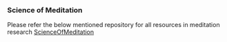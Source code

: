 ### Science of Meditation

Please refer the below mentioned repository for all resources in meditation research 
[ScienceOfMeditation](https://github.com/Pandey-Pankaj/ScienceOfMeditation)
